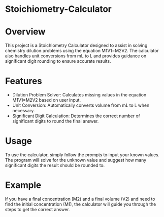 # Stoichiometry-Calculator

# Overview
This project is a Stoichiometry Calculator designed to assist in solving chemistry dilution problems using the equation M1V1=M2V2. The calculator also handles unit conversions from mL to L and provides guidance on significant digit rounding to ensure accurate results.

# Features
* Dilution Problem Solver: Calculates missing values in the equation M1V1=M2V2 based on user input.
* Unit Conversion: Automatically converts volume from mL to L when necessary.
* Significant Digit Calculation: Determines the correct number of significant digits to round the final answer.

# Usage
To use the calculator, simply follow the prompts to input your known values. The program will solve for the unknown value and suggest how many significant digits the result should be rounded to.

# Example
If you have a final concentration (M2) and a final volume (V2) and need to find the initial concentration (M1), the calculator will guide you through the steps to get the correct answer.
